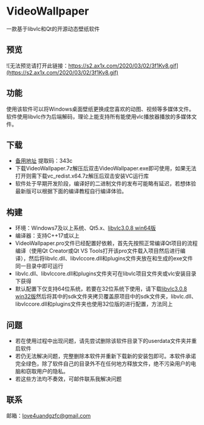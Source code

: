 ﻿# VideoWallpaper
 一款基于libvlc和Qt的开源动态壁纸软件

## 预览
![无法预览请打开此链接：https://s2.ax1x.com/2020/03/02/3f1Kv8.gif](https://s2.ax1x.com/2020/03/02/3f1Kv8.gif)

## 功能
 使用该软件可以将Windows桌面壁纸更换成您喜欢的动图、视频等多媒体文件。软件使用libvlc作为后端解码，理论上能支持所有能使用vlc播放器播放的多媒体文件。

## 下载
 * [备用地址](https://pan.baidu.com/s/1970WzJKsXA8YAg03Z1SR8Q) 提取码：343c
 * 下载VideoWallpaper.7z解压后双击VideoWallpaper.exe即可使用，如果无法打开则需下载vc_redist.x64.7z解压后双击安装VC运行库
 * 软件处于早期开发阶段，编译好的二进制文件的发布可能略有延迟，若想体验最新版可以根据下面的编译教程自行编译体验。

## 构建
 * 环境：Windows7及以上系统、Qt5.x、[libvlc3.0.8 win64版](http://download.videolan.org/pub/videolan/vlc/3.0.8/win64/vlc-3.0.8-win64.7z)
 * 编译器：支持C++17或以上
 * VideoWallpaper.pro文件已经配置好依赖，首先先按照正常编译Qt项目的流程编译（使用Qt Creator或Qt VS Tools打开该pro文件载入项目然后进行编译），然后将libvlc.dll、libvlccore.dll和plugins文件夹放在和生成的exe文件同一目录中即可运行
 * libvlc.dll、libvlccore.dll和plugins文件夹可在libvlc项目文件夹或vlc安装目录下获得
 * 默认配置下仅支持64位系统，若要在32位系统下使用，请下载[libvlc3.0.8 win32版](http://download.videolan.org/pub/videolan/vlc/3.0.8/win32/vlc-3.0.8-win32.7z)然后将其中的sdk文件夹拷贝覆盖原项目中的sdk文件夹，libvlc.dll、libvlccore.dll和plugins文件夹也使用32位版的进行配置，方法同上

## 问题
 * 若在使用过程中出现问题，请先尝试删除该软件目录下的userdata文件夹并重启软件
 * 若仍无法解决问题，完整删除本软件并重新下载新的安装包即可。本软件承诺完全绿色，除了软件自己的目录外不在任何地方释放文件，绝不污染用户的电脑和窃取用户的隐私。
 * 若这些方法均不奏效，可邮件联系我解决问题

## 联系
 邮箱：love4uandgzfc@gmail.com


